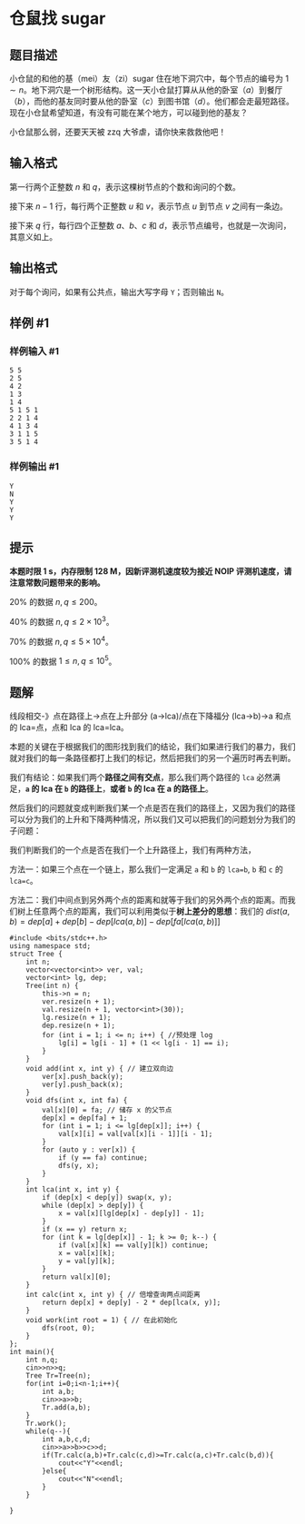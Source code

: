 # 仓鼠找 sugar

## 题目描述

小仓鼠的和他的基（mei）友（zi）sugar 住在地下洞穴中，每个节点的编号为 $1\sim n$。地下洞穴是一个树形结构。这一天小仓鼠打算从从他的卧室（$a$）到餐厅（$b$），而他的基友同时要从他的卧室（$c$）到图书馆（$d$）。他们都会走最短路径。现在小仓鼠希望知道，有没有可能在某个地方，可以碰到他的基友？


小仓鼠那么弱，还要天天被 zzq 大爷虐，请你快来救救他吧！

## 输入格式

第一行两个正整数 $n$ 和 $q$，表示这棵树节点的个数和询问的个数。

接下来 $n-1$ 行，每行两个正整数 $u$ 和 $v$，表示节点 $u$ 到节点 $v$ 之间有一条边。

接下来 $q$ 行，每行四个正整数 $a$、$b$、$c$ 和 $d$，表示节点编号，也就是一次询问，其意义如上。

## 输出格式

对于每个询问，如果有公共点，输出大写字母 `Y`；否则输出 `N`。

## 样例 #1

### 样例输入 #1

```
5 5
2 5
4 2
1 3
1 4
5 1 5 1
2 2 1 4
4 1 3 4
3 1 1 5
3 5 1 4
```

### 样例输出 #1

```
Y
N
Y
Y
Y
```

## 提示

**本题时限 1 s，内存限制 128 M，因新评测机速度较为接近 NOIP 评测机速度，请注意常数问题带来的影响。**


$20\%$ 的数据 $n, q\le200$。

$40\%$ 的数据 $n, q\le 2\times10^3$。

$70\%$ 的数据 $n, q\le 5\times10^4$。

$100\%$ 的数据 $1\le n, q\le10^5$。

## 题解
线段相交-》点在路径上->点在上升部分 (a->lca)/点在下降福分 (lca->b)->a 和点的 lca=点，点和 lca 的 lca=lca。

本题的关键在于根据我们的图形找到我们的结论，我们如果进行我们的暴力，我们就对我们的每一条路径都打上我们的标记，然后把我们的另一个遍历时再去判断。

我们有结论：如果我们两个**路径之间有交点**，那么我们两个路径的 `lca` 必然满足，**`a` 的 lca 在 `b` 的路径上**，**或者 `b` 的 lca 在 a 的路径上**。

然后我们的问题就变成判断我们某一个点是否在我们的路径上，又因为我们的路径可以分为我们的上升和下降两种情况，所以我们又可以把我们的问题划分为我们的子问题：

我们判断我们的一个点是否在我们一个上升路径上，我们有两种方法，

方法一：如果三个点在一个链上，那么我们一定满足 `a` 和 `b` 的 `lca=b`, `b` 和 `c` 的 `lca=c`。

方法二：我们中间点到另外两个点的距离和就等于我们的另外两个点的距离。而我们树上任意两个点的距离，我们可以利用类似于**树上差分的思想**：我们的 $dist(a,b)=dep[a]+dep[b]-dep[lca(a,b)]-dep[fa[lca(a,b)]]$


```
#include <bits/stdc++.h>
using namespace std;
struct Tree {
    int n;
    vector<vector<int>> ver, val;
    vector<int> lg, dep;
    Tree(int n) {
        this->n = n;
        ver.resize(n + 1);
        val.resize(n + 1, vector<int>(30));
        lg.resize(n + 1);
        dep.resize(n + 1);
        for (int i = 1; i <= n; i++) { //预处理 log
            lg[i] = lg[i - 1] + (1 << lg[i - 1] == i);
        }
    }
    void add(int x, int y) { // 建立双向边
        ver[x].push_back(y);
        ver[y].push_back(x);
    }
    void dfs(int x, int fa) {
        val[x][0] = fa; // 储存 x 的父节点
        dep[x] = dep[fa] + 1;
        for (int i = 1; i <= lg[dep[x]]; i++) {
            val[x][i] = val[val[x][i - 1]][i - 1];
        }
        for (auto y : ver[x]) {
            if (y == fa) continue;
            dfs(y, x);
        }
    }
    int lca(int x, int y) {
        if (dep[x] < dep[y]) swap(x, y);
        while (dep[x] > dep[y]) {
            x = val[x][lg[dep[x] - dep[y]] - 1];
        }
        if (x == y) return x;
        for (int k = lg[dep[x]] - 1; k >= 0; k--) {
            if (val[x][k] == val[y][k]) continue;
            x = val[x][k];
            y = val[y][k];
        }
        return val[x][0];
    }
    int calc(int x, int y) { // 倍增查询两点间距离
        return dep[x] + dep[y] - 2 * dep[lca(x, y)];
    }
    void work(int root = 1) { // 在此初始化
        dfs(root, 0);
    }
};
int main(){
	int n,q;
	cin>>n>>q;
	Tree Tr=Tree(n);
	for(int i=0;i<n-1;i++){
		int a,b;
		cin>>a>>b;
		Tr.add(a,b);
	}
	Tr.work();
	while(q--){
		int a,b,c,d;
		cin>>a>>b>>c>>d;
		if(Tr.calc(a,b)+Tr.calc(c,d)>=Tr.calc(a,c)+Tr.calc(b,d)){
			cout<<"Y"<<endl;
		}else{
			cout<<"N"<<endl;
		}
	}
		
}
```